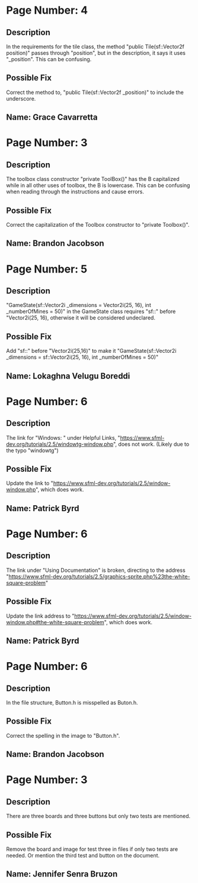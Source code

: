 # Page Number: 4

## Description
In the requirements for the tile class, the method "public Tile(sf::Vector2f position)" passes through "position", but in the description, it says it uses "_position". This can be confusing.

## Possible Fix
Correct the method to, "public Tile(sf::Vector2f _position)" to include the underscore.

## Name: Grace Cavarretta

# Page Number: 3

## Description
The toolbox class constructor "private ToolBox()" has the B capitalized while in all other uses of toolbox, the B is lowercase. This can be confusing when reading through the instructions and cause errors. 

## Possible Fix
Correct the capitalization of the Toolbox constructor to "private Toolbox()".

## Name: Brandon Jacobson

# Page Number: 5

## Description
"GameState(sf::Vector2i _dimensions = Vector2i(25, 16), int _numberOfMines = 50)" in the GameState class requires "sf::" before "Vector2i(25, 16), otherwise it will be considered undeclared.

## Possible Fix
Add "sf::" before "Vector2i(25,16)" to make it "GameState(sf::Vector2i _dimensions = sf::Vector2i(25, 16), int _numberOfMines = 50)"

## Name: Lokaghna Velugu Boreddi

# Page Number: 6

## Description
The link for "Windows: " under Helpful Links, "https://www.sfml-dev.org/tutorials/2.5/windowtg-window.php", does not work. (Likely due to the typo "windowtg")

## Possible Fix
Update the link to "https://www.sfml-dev.org/tutorials/2.5/window-window.php", which does work.

## Name: Patrick Byrd


# Page Number: 6

## Description
The link under "Using Documentation" is broken, directing to the address "https://www.sfml-dev.org/tutorials/2.5/graphics-sprite.php%23the-white-square-problem"

## Possible Fix
Update the link address to "https://www.sfml-dev.org/tutorials/2.5/window-window.php#the-white-square-problem", which does work.

## Name: Patrick Byrd


# Page Number: 6

## Description
In the file structure, Button.h is misspelled as Buton.h. 

## Possible Fix
Correct the spelling in the image to "Button.h".

## Name: Brandon Jacobson

# Page Number: 3

## Description
There are three boards and three buttons but only two tests are mentioned.

## Possible Fix
Remove the board and image for test three in files if only two tests are needed. Or mention the third test and button on the document.

## Name: Jennifer Senra Bruzon